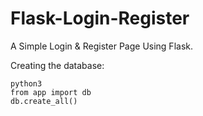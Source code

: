 # Flask-Login-Register
A Simple Login &amp; Register Page Using Flask.

Creating the database:
```
python3
from app import db
db.create_all()
```
